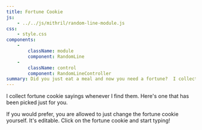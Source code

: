 ```yaml
---
title: Fortune Cookie
js:
    - ../../js/mithril/random-line-module.js
css:
    - style.css
components:
    -
        className: module
        component: RandomLine
    -
        className: control
        component: RandomLineController
summary: Did you just eat a meal and now you need a fortune?  I collect mine and randomly give them back out to website visitors.
---
```


I collect fortune cookie sayings whenever I find them.  Here's one that has been picked just for you.

<p class="fortuneCookie"><span contenteditable="true" class="module" text-file="fortunes.txt"></span></p>

<p class="control Ta(c)" label="Get another random fortune"></p>

If you would prefer, you are allowed to just change the fortune cookie yourself.  It's editable.  Click on the fortune cookie and start typing!

